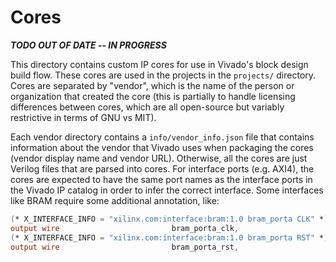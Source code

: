 # Cores

***TODO OUT OF DATE -- IN PROGRESS***

This directory contains custom IP cores for use in Vivado's block design build flow. These cores are used in the projects in the `projects/` directory. Cores are separated by "vendor", which is the name of the person or organization that created the core (this is partially to handle licensing differences between cores, which are all open-source but variably restrictive in terms of GNU vs MIT).

Each vendor directory contains a `info/vendor_info.json` file that contains information about the vendor that Vivado uses when packaging the cores (vendor display name and vendor URL). Otherwise, all the cores are just Verilog files that are parsed into cores. For interface ports (e.g. AXI4), the cores are expected to have the same port names as the interface ports in the Vivado IP catalog in order to infer the correct interface. Some interfaces like BRAM require some additional annotation, like:

```verilog
(* X_INTERFACE_INFO = "xilinx.com:interface:bram:1.0 bram_porta CLK" *)
output wire                         bram_porta_clk,
(* X_INTERFACE_INFO = "xilinx.com:interface:bram:1.0 bram_porta RST" *)
output wire                         bram_porta_rst,
```
